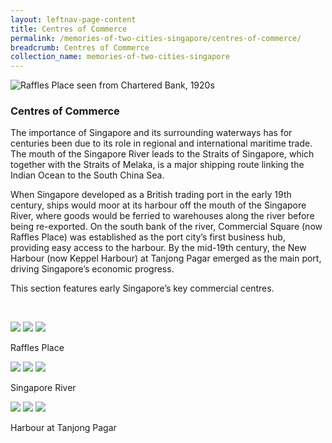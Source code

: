 ```yaml
---
layout: leftnav-page-content
title: Centres of Commerce
permalink: /memories-of-two-cities-singapore/centres-of-commerce/
breadcrumb: Centres of Commerce
collection_name: memories-of-two-cities-singapore
---
```


![Raffles Place seen from Chartered Bank, 1920s](/images/centres-of-commerce/commerce-banner.jpg)
### **Centres of Commerce**

The importance of Singapore and its surrounding waterways has for centuries been due to its role in regional and international maritime trade. The mouth of the Singapore River leads to the Straits of Singapore, which together with the Straits of Melaka, is a major shipping route linking the Indian Ocean to the South China Sea.

When Singapore developed as a British trading port in the early 19th century, ships would moor at its harbour off the mouth of the Singapore River, where goods would be ferried to warehouses along the river before being re-exported. On the south bank of the river, Commercial Square (now Raffles Place) was established as the port city’s first business hub, providing easy access to the harbour. By the mid-19th century, the New Harbour (now Keppel Harbour) at Tanjong Pagar emerged as the main port, driving Singapore’s economic progress.

This section features early Singapore’s key commercial centres.

<p>&nbsp;</p>

<div class="category-stacked-area">
  
<div class="photo-stacked-wrap">
  <div class="photos">
    <img class="photo-lv-1" src="/images/centres-of-commerce/raffles-place-photo-stack-1.png">
    <img class="photo-lv-2" src="/images/centres-of-commerce/raffles-place-photo-stack-2.png">
    <img class="photo-lv-3" src="/images/centres-of-commerce/raffles-place-photo-stack-3.png">
  </div>
  <p>Raffles Place</p>
  <a class="cover" href="/memories-of-two-cities-singapore/centres-of-commerce/raffles-place/"></a>
</div> 
  
<div class="photo-stacked-wrap">
  <div class="photos">
    <img class="photo-lv-1" src="/images/centres-of-commerce/sg-river-photo-stack-1.png">
    <img class="photo-lv-2" src="/images/centres-of-commerce/sg-river-photo-stack-2.png">
    <img class="photo-lv-3" src="/images/centres-of-commerce/sg-river-photo-stack-3.png">
  </div>
  <p>Singapore River</p>
  <a class="cover" href="/memories-of-two-cities-singapore/centres-of-commerce/singapore-river/"></a>
</div>

</div>

<div class="category-stacked-area">
  
<div class="photo-stacked-wrap">
  <div class="photos">
    <img class="photo-lv-1" src="/images/centres-of-commerce/harbour-photo-stack-1.png">
    <img class="photo-lv-2" src="/images/centres-of-commerce/harbour-photo-stack-2.png">
    <img class="photo-lv-3" src="/images/centres-of-commerce/harbour-photo-stack-3.png">
  </div>
  <p>Harbour at Tanjong Pagar</p>
  <a class="cover" href="/memories-of-two-cities-singapore/centres-of-commerce/harbour-at-tanjong-pagar"></a>
</div> 

</div>
